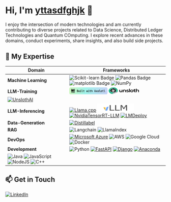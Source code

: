<!--
**yttasdfghjk/yttasdfghjk** is a ✨ _special_ ✨ repository because its `README.md` (this file) appears on your GitHub profile.

Here are some ideas to get you started:

- 🔭 I’m currently working on ...
- 🌱 I’m currently learning ...
- 👯 I’m looking to collaborate on ...
- 🤔 I’m looking for help with ...
- 💬 Ask me about ...
- 📫 How to reach me: ...
- 😄 Pronouns: ...
- ⚡ Fun fact: ...
-->


# Hi, I'm [yttasdfghjk](https://github.com/yttasdfghjk) 👋

I enjoy the intersection of modern technologies and am currently contributing to diverse projects related to Data Science, Distributed Ledger Technologies and Quantum COmputing. I explore recent advances in these domains, conduct experiments, share insights, and also build side projects.

## 🚀 My Expertise

| Domain               | Frameworks                                                                                                                                                                                                                                                                                                                                                                                                                                                                                                                                                                                                                                                                                                                                                                       |
| -------------------- | -------------------------------------------------------------------------------------------------------------------------------------------------------------------------------------------------------------------------------------------------------------------------------------------------------------------------------------------------------------------------------------------------------------------------------------------------------------------------------------------------------------------------------------------------------------------------------------------------------------------------------------------------------------------------------------------------------------------------------------------------------------------------------- |
| **Machine Learning** | ![Scikit-learn Badge](https://img.shields.io/badge/-Scikit--learn-FFD700?style=flat&logo=scikit-learn&logoColor=white) ![Pandas Badge](https://img.shields.io/badge/-Pandas-150458?style=flat&logo=pandas&logoColor=white) ![matplotlib Badge](https://img.shields.io/badge/-matplotlib-11557C?style=flat&logo=matplotlib&logoColor=white) ![NumPy](https://img.shields.io/badge/numpy-%23013243.svg?style=for-the-badge&logo=numpy&logoColor=white)                                                                                                                                                                                                                      |
| **LLM-Training**     | [<img src="https://raw.githubusercontent.com/axolotl-ai-cloud/axolotl/main/image/axolotl-badge-web.png" alt="Built with Axolotl" width="120" height="22"/>](https://github.com/axolotl-ai-cloud/axolotl) [<img src="https://raw.githubusercontent.com/unslothai/unsloth/main/images/unsloth%20logo%20black%20text.png" alt="UnslothAI" width="95" height="22"/>](https://github.com/unslothai/unsloth) 
[<img src="https://huggingface.co/datasets/trl-internal-testing/example-images/resolve/main/images/trl_banner_dark.png" alt="UnslothAI" width="100" height="22"/>](https://github.com/huggingface/trl)                                                                                                                                                                    |
| **LLM-Inferencing**  | [<img src="https://user-images.githubusercontent.com/1991296/230134379-7181e485-c521-4d23-a0d6-f7b3b61ba524.png" alt="Llama.cpp" width="116" height="25"/>](https://github.com/ggerganov/llama.cpp) [<img src="https://raw.githubusercontent.com/vllm-project/vllm/main/docs/source/assets/logos/vllm-logo-text-light.png" alt="vLLM" width="116" height="25"/>](https://github.com/vllm-project/vllm) [<img src="https://github.com/user-attachments/assets/7019a739-78a1-48a0-b99e-f10b86816b86" alt="NvidiaTensorRT-LLM" width="109" height="25"/>](https://github.com/NVIDIA/TensorRT-LLM) [<img src="https://github.com/user-attachments/assets/671e95f1-3c4a-4d57-aff4-8dda818dfb3e" alt="LMDeploy" width="116" height="25"/>](https://github.com/InternLM/lmdeploy)       |
| **Data-Generation**  | [<img src="https://raw.githubusercontent.com/argilla-io/distilabel/main/docs/assets/distilabel-black.png" alt="Distillabel" width="125" height="30"/>](https://github.com/argilla-io/distilabel)                                                                                                                                                                                                                                                                                                                                                                                                                                                                                                                                                                                 |
| **RAG**              | ![Langchain](https://img.shields.io/badge/LangChain-23272A?logo=langchain&) ![LlamaIndex](https://img.shields.io/badge/LlamaIndex-black?logo=ollama)                                                                                                                                                                                                                                                                                                                                                                                                                                                                       |
| **DevOps**            | [![Microsoft Azure](https://custom-icon-badges.demolab.com/badge/Microsoft%20Azure-0089D6?logo=msazure&logoColor=white)](#) ![AWS](https://img.shields.io/badge/AWS-%23FF9900.svg?logo=amazon-web-services&logoColor=white) ![Google Cloud](https://img.shields.io/badge/Google%20Cloud-%234285F4.svg?logo=google-cloud&logoColor=white) ![Docker](https://img.shields.io/badge/Docker-grey?logo=docker)                                                                                                                                                                                                                                                                                                                                                                                                                      |
| **Development**      | ![Python](https://img.shields.io/badge/Python-3776AB?logo=python&logoColor=fff) [![FastAPI](https://img.shields.io/badge/FastAPI-009485.svg?logo=fastapi&logoColor=white)](#) [![Django](https://img.shields.io/badge/Django-%23092E20.svg?logo=django&logoColor=white)](#) [![Anaconda](https://img.shields.io/badge/Anaconda-44A833?logo=anaconda&logoColor=fff)](#)
![Java](https://img.shields.io/badge/Java-%23ED8B00.svg?logo=openjdk&logoColor=white) ![JavaScript](https://img.shields.io/badge/JavaScript-F7DF1E?logo=javascript&logoColor=000) ![NodeJS](https://img.shields.io/badge/Node.js-6DA55F?logo=node.js&logoColor=white) ![C++](https://img.shields.io/badge/C++-%2300599C.svg?logo=c%2B%2B&logoColor=white)  |


## 📫 Get in Touch
[![LinkedIn](https://img.shields.io/badge/LinkedIn-0A66C2?logo=linkedin&logoColor=fff)](https://www.linkedin.com/)

